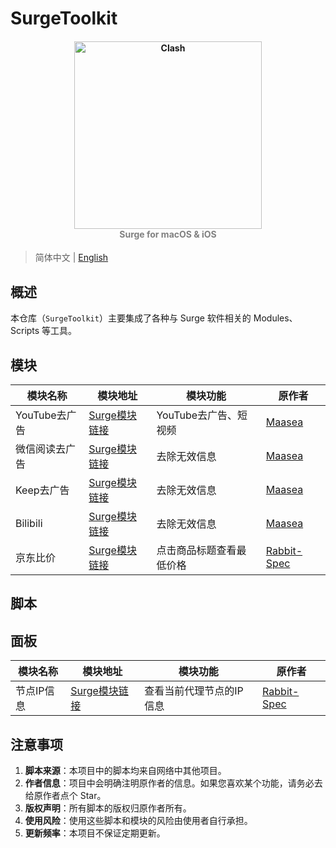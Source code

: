 # SurgeToolkit

<h4 align="center">
  <img src="https://raw.githubusercontent.com/risethan/SurgeToolkit/main/config/surge.jpeg" alt="Clash" width="300">
  <br><span style="color:gray">Surge for macOS & iOS</span><br>
</h4>

> 简体中文 | [English](https://github.com/risethan/SurgeToolkit/blob/main/config/README_en.md)

## 概述
本仓库（`SurgeToolkit`）主要集成了各种与 Surge 软件相关的 Modules、Scripts 等工具。

## 模块

| 模块名称       | 模块地址                                                                                     | 模块功能              | 原作者                                       |
| -------------- | -------------------------------------------------------------------------------------------- | --------------------- | -------------------------------------------- |
| YouTube去广告   | [Surge模块链接](https://raw.githubusercontent.com/Maasea/sgmodule/master/YoutubeAds.sgmodule)   | YouTube去广告、短视频 | [Maasea](https://github.com/Maasea)           |
| 微信阅读去广告   | [Surge模块链接](https://raw.githubusercontent.com/Maasea/sgmodule/master/WeRead.sgmodule)       | 去除无效信息          | [Maasea](https://github.com/Maasea)           |
| Keep去广告      | [Surge模块链接](https://raw.githubusercontent.com/Maasea/sgmodule/master/KeepAds.sgmodule)       | 去除无效信息          | [Maasea](https://github.com/Maasea)           |
| Bilibili        | [Surge模块链接](https://raw.githubusercontent.com/Maasea/sgmodule/master/Bilibili.Helper.sgmodule)| 去除无效信息          | [Maasea](https://github.com/Maasea)           |
| 京东比价   | [Surge模块链接](https://raw.githubusercontent.com/Rabbit-Spec/Surge/Master/Module/Spec/JD_Price/Moore/JD_Price.sgmodule)   | 点击商品标题查看最低价格 | [Rabbit-Spec](https://github.com/Rabbit-Spec)           |

## 脚本


## 面板
| 模块名称       | 模块地址                                                                                     | 模块功能              | 原作者                                       |
| -------------- | -------------------------------------------------------------------------------------------- | --------------------- | -------------------------------------------- |
| 节点IP信息   | [Surge模块链接](https://raw.githubusercontent.com/Rabbit-Spec/Surge/Master/Module/Panel/IP-Check/Moore/IP-Check.sgmodule)   | 查看当前代理节点的IP信息 | [Rabbit-Spec](https://github.com/Rabbit-Spec)           |



## 注意事项

1. **脚本来源**：本项目中的脚本均来自网络中其他项目。
2. **作者信息**：项目中会明确注明原作者的信息。如果您喜欢某个功能，请务必去给原作者点个 Star。
3. **版权声明**：所有脚本的版权归原作者所有。
4. **使用风险**：使用这些脚本和模块的风险由使用者自行承担。
5. **更新频率**：本项目不保证定期更新。
